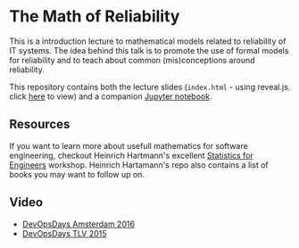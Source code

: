 # The Math of Reliability

This is a introduction lecture to mathematical models related to reliability of IT systems.
The idea behind this talk is to promote the use of formal models for reliability and to teach about common (mis)conceptions around reliability.

This repository contains both the lecture slides (`index.html` - using reveal.js. click [here](http://blog.nukemberg.com/the-math-of-reliability/) to view) and a companion [Jupyter notebook](reliability.ipynb).

## Resources

If you want to learn more about usefull mathematics for software engineering, checkout Heinrich Hartmann's excellent [Statistics for Engineers](https://github.com/HeinrichHartmann/Statistics-for-Engineers) workshop. Heinrich Hartamann's repo also contains a list of books you may want to follow up on.

## Video
- [DevOpsDays Amsterdam 2016](https://vimeo.com/173452527)
- [DevOpsDays TLV 2015](https://youtu.be/jACAYK63dtg)
